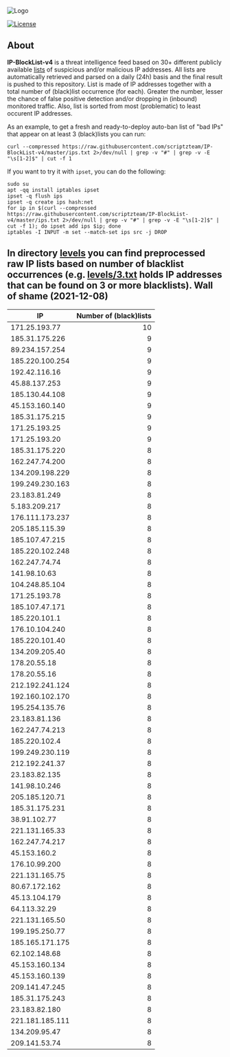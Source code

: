 ![Logo](https://i.imgur.com/PyKLAe7.png)

[![License](https://img.shields.io/badge/license-The_Unlicense-red.svg)](https://unlicense.org/)

About
----

**IP-BlockList-v4** is a threat intelligence feed based on 30+ different publicly available [lists](https://github.com/stamparm/maltrail) of suspicious and/or malicious IP addresses. All lists are automatically retrieved and parsed on a daily (24h) basis and the final result is pushed to this repository. List is made of IP addresses together with a total number of (black)list occurrence (for each). Greater the number, lesser the chance of false positive detection and/or dropping in (inbound) monitored traffic. Also, list is sorted from most (problematic) to least occurent IP addresses.

As an example, to get a fresh and ready-to-deploy auto-ban list of "bad IPs" that appear on at least 3 (black)lists you can run:

```
curl --compressed https://raw.githubusercontent.com/scriptzteam/IP-BlockList-v4/master/ips.txt 2>/dev/null | grep -v "#" | grep -v -E "\s[1-2]$" | cut -f 1
```

If you want to try it with `ipset`, you can do the following:

```
sudo su
apt -qq install iptables ipset
ipset -q flush ips
ipset -q create ips hash:net
for ip in $(curl --compressed https://raw.githubusercontent.com/scriptzteam/IP-BlockList-v4/master/ips.txt 2>/dev/null | grep -v "#" | grep -v -E "\s[1-2]$" | cut -f 1); do ipset add ips $ip; done
iptables -I INPUT -m set --match-set ips src -j DROP
```

In directory [levels](levels) you can find preprocessed raw IP lists based on number of blacklist occurrences (e.g. [levels/3.txt](levels/3.txt) holds IP addresses that can be found on 3 or more blacklists).
Wall of shame (2021-12-08)
----

|IP|Number of (black)lists|
|---|--:|
171.25.193.77|10
185.31.175.226|9
89.234.157.254|9
185.220.100.254|9
192.42.116.16|9
45.88.137.253|9
185.130.44.108|9
45.153.160.140|9
185.31.175.215|9
171.25.193.25|9
171.25.193.20|9
185.31.175.220|8
162.247.74.200|8
134.209.198.229|8
199.249.230.163|8
23.183.81.249|8
5.183.209.217|8
176.111.173.237|8
205.185.115.39|8
185.107.47.215|8
185.220.102.248|8
162.247.74.74|8
141.98.10.63|8
104.248.85.104|8
171.25.193.78|8
185.107.47.171|8
185.220.101.1|8
176.10.104.240|8
185.220.101.40|8
134.209.205.40|8
178.20.55.18|8
178.20.55.16|8
212.192.241.124|8
192.160.102.170|8
195.254.135.76|8
23.183.81.136|8
162.247.74.213|8
185.220.102.4|8
199.249.230.119|8
212.192.241.37|8
23.183.82.135|8
141.98.10.246|8
205.185.120.71|8
185.31.175.231|8
38.91.102.77|8
221.131.165.33|8
162.247.74.217|8
45.153.160.2|8
176.10.99.200|8
221.131.165.75|8
80.67.172.162|8
45.13.104.179|8
64.113.32.29|8
221.131.165.50|8
199.195.250.77|8
185.165.171.175|8
62.102.148.68|8
45.153.160.134|8
45.153.160.139|8
209.141.47.245|8
185.31.175.243|8
23.183.82.180|8
221.181.185.111|8
134.209.95.47|8
209.141.53.74|8
